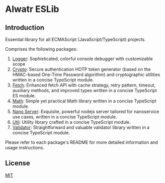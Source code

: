 # Alwatr ESLib

## Introduction

Essential library for all ECMAScript (JavaScript/TypeScript) projects.

Comprises the following packages:

1. [Logger](./packages/logger): Sophisticated, colorful console debugger with customizable scope
2. [Crypto](./packages/crypto): Secure authentication HOTP token generator (based on the HMAC-based One-Time Password algorithm) and cryptographic utilities written in a concise TypeScript module.
3. [Fetch](./packages/fetch): Enhanced fetch API with cache strategy, retry pattern, timeout, auxiliary methods, and improved types written in a concise TypeScript ES module.
4. [Math](./packages/math): Simple yet practical Math library written in a concise TypeScript module.
5. [Nano Server](./packages/nano-server): Exquisite, powerful nodejs server tailored for nanoservice use cases, written in a concise TypeScript module.
6. [Util](./packages/util): Utility library crafted in a concise TypeScript module.
7. [Validator](./packages/validator): Straightforward and valuable validator library written in a concise TypeScript module.

Please refer to each package's README for more detailed information and usage instructions.

## License

[MIT](./LICENSE)
